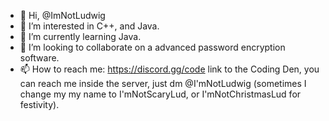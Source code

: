 - 👋 Hi, @ImNotLudwig
- 👀 I’m interested in C++, and Java.
- 🌱 I’m currently learning Java.
- 💞️ I’m looking to collaborate on a advanced password encryption software.
- 📫 How to reach me: https://discord.gg/code link to the Coding Den, you can reach me inside the server, just dm @I'mNotLudwig (sometimes I change my my name to I'mNotScaryLud, or I'mNotChristmasLud for festivity).

<!---
ImNotLudwig/ImNotLudwig is a ✨ special ✨ repository because its `README.md` (this file) appears on your GitHub profile.
You can click the Preview link to take a look at your changes.
--->
